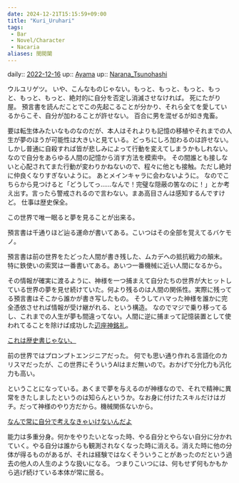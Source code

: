```yaml
---
date: 2024-12-21T15:15:59+09:00
title: "Kuri_Uruhari"
tags:
 - Bar
 - Novel/Character
 - Nacaria
aliases: 閏閖闑
---
```


daily:: [2022-12-16](/Daily_Note/2022-12-16.md)
up:: [Ayama](Ayama.md)
up:: [Narana_Tsunohashi](Narana_Tsunohashi.md)

ウルユリゲツ。
いや、こんなものじゃない。もっと、もっと、もっと、もっと、もっと、もっと、絶対的に自分を否定し消滅させなければ。
死にたがり屋。
預言書を読んだことでこの先起こることが分かり、それら全てを愛しているからこそ、自分が加わることが許せない。
百合に男を混ぜるが如き鬼畜。

要は転生体みたいなものなのだが、本人はそれよりも記憶の移植やそれまでの人生が夢のほうが可能性は大きいと見ている。どっちにしろ加わるのは許せない。
しかし普通に自殺すれば皆が悲しみによって行動を変えてしまうかもしれない。なので自分をあらゆる人間の記憶から消す方法を模索中。
その間誰とも接しないと心配されてまた行動が変わりかねないので、程々に他とも接触。ただし絶対に仲良くなりすぎないように。
あとメインキャラに会わないように。
なのでこちらから見つけると「どうしてっ……なんで！完璧な隠蔽の筈なのに！」とか考え出す。言ったら警戒されるので言わない。まあ高目さんは感知するんですけど。
仕事は歴史保全。

この世界で唯一眠ると夢を見ることが出来る。

預言書は千通りほど辿る運命が書いてある。こいつはその全部を覚えてるバケモノ。

預言書は前の世界をたどった人間が書き残した、ムカデへの抵抗戦力の顛末。
特に鉄使いの索冥は一番書いてある。あいつ一番機械に近い人間になるから。

その情報が確実に渡るように、神様を一つ捕まえて自分たちの世界が大ヒットしている世界の夢を見せ続けていた。何より残るのは人間の関係性。実際に残ってる預言書はそこから誰かが書き写したもの。
そうしてハマった神様を誰かに完全憑依させれば情報が受け継がれる、という構造。
なのでマジで乗り移ってるし、これまでの人生が夢も間違ってない。人間に逆に捕まって記憶装置として使われてることを除けば成功した[辺座神銘礼](Merai_Hezagami.md)。

[これは歴史書じゃない、](../../../Info/これは歴史書じゃない、.md)

前の世界ではプロンプトエンジニアだった。
何でも思い通り作れる言語化のカリスマだったが、この世界にそういうAIはまだ無いので。おかげで分化力も汎化力も高い。


ということになっている。あくまで夢を与えるのが神様なので、それで精神に異常をきたしましたというのは知らんというか。なお身に付けたスキルだけはガチ。だって神様のやり方だから。機械関係ないから。

[なんで常に自分で考えなきゃいけないんだよ](../../../Info/なんで常に自分で考えなきゃいけないんだよ.md)

能力は多重分身。何かをやりたいとなった時、やる自分とやらない自分に分かれていく。やる自分は誰からも観測されなくなった時に消える。消えた時に他の分体が得るものがあるが、それは経験ではなくそういうことがあったのだという過去の他人の人生のような扱いになる。
つまりこいつには、何もせず何もかもから逃げ続けている本体が常に居る。